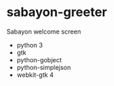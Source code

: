 sabayon-greeter
================

Sabayon welcome screen

* python 3
* gtk
* python-gobject
* python-simplejson
* webkit-gtk 4
